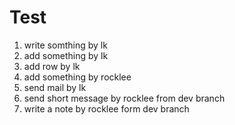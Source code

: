 # Test
1. write somthing by lk  
2. add something by lk   
3. add  row by lk  
4. add something by rocklee  
5. send mail by lk  
6. send short message by rocklee from dev branch
7. write a note by rocklee form dev branch